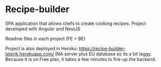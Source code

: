 # Recipe-builder
SPA application that allows chefs to create cooking recipes. Project developed with Angular and NestJS

Readme files in each project (FE + BE)

Project is also deployed in Heroku: https://recipe-builder-telerik.herokuapp.com/ (NA server plus EU database so its a bit laggy. Because it is on Free plan, it takes a few minutes to fire-up the backend.
